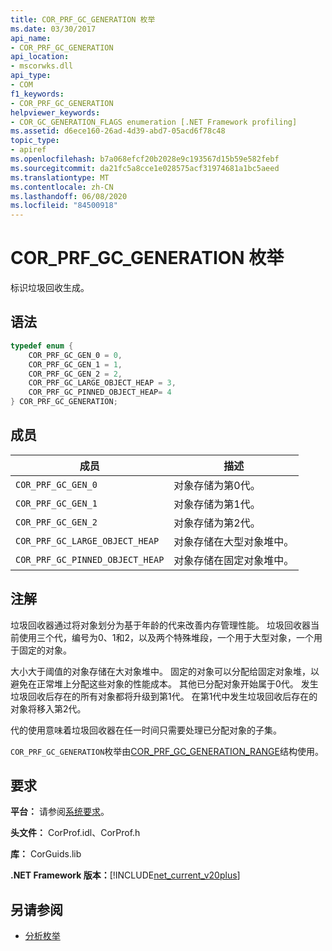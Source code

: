 ```yaml
---
title: COR_PRF_GC_GENERATION 枚举
ms.date: 03/30/2017
api_name:
- COR_PRF_GC_GENERATION
api_location:
- mscorwks.dll
api_type:
- COM
f1_keywords:
- COR_PRF_GC_GENERATION
helpviewer_keywords:
- COR_GC_GENERATION_FLAGS enumeration [.NET Framework profiling]
ms.assetid: d6ece160-26ad-4d39-abd7-05acd6f78c48
topic_type:
- apiref
ms.openlocfilehash: b7a068efcf20b2028e9c193567d15b59e582febf
ms.sourcegitcommit: da21fc5a8cce1e028575acf31974681a1bc5aeed
ms.translationtype: MT
ms.contentlocale: zh-CN
ms.lasthandoff: 06/08/2020
ms.locfileid: "84500918"
---
```

# <a name="cor_prf_gc_generation-enumeration"></a>COR_PRF_GC_GENERATION 枚举
标识垃圾回收生成。  
  
## <a name="syntax"></a>语法  
  
```cpp  
typedef enum {  
    COR_PRF_GC_GEN_0 = 0,  
    COR_PRF_GC_GEN_1 = 1,  
    COR_PRF_GC_GEN_2 = 2,  
    COR_PRF_GC_LARGE_OBJECT_HEAP = 3,
    COR_PRF_GC_PINNED_OBJECT_HEAP= 4
} COR_PRF_GC_GENERATION;  
```  
  
## <a name="members"></a>成员  
  
|成员|描述|  
|------------|-----------------|  
|`COR_PRF_GC_GEN_0`|对象存储为第0代。|  
|`COR_PRF_GC_GEN_1`|对象存储为第1代。|  
|`COR_PRF_GC_GEN_2`|对象存储为第2代。|  
|`COR_PRF_GC_LARGE_OBJECT_HEAP`|对象存储在大型对象堆中。|  
|`COR_PRF_GC_PINNED_OBJECT_HEAP`|对象存储在固定对象堆中。|  
  
## <a name="remarks"></a>注解  
 垃圾回收器通过将对象划分为基于年龄的代来改善内存管理性能。 垃圾回收器当前使用三个代，编号为0、1和2，以及两个特殊堆段，一个用于大型对象，一个用于固定的对象。
  
 大小大于阈值的对象存储在大对象堆中。 固定的对象可以分配给固定对象堆，以避免在正常堆上分配这些对象的性能成本。 其他已分配对象开始属于0代。 发生垃圾回收后存在的所有对象都将升级到第1代。 在第1代中发生垃圾回收后存在的对象将移入第2代。  
  
 代的使用意味着垃圾回收器在任一时间只需要处理已分配对象的子集。  
  
 `COR_PRF_GC_GENERATION`枚举由[COR_PRF_GC_GENERATION_RANGE](cor-prf-gc-generation-range-structure.md)结构使用。  
  
## <a name="requirements"></a>要求  
 **平台：** 请参阅[系统要求](../../get-started/system-requirements.md)。  
  
 **头文件：** CorProf.idl、CorProf.h  
  
 **库：** CorGuids.lib  
  
 **.NET Framework 版本：**[!INCLUDE[net_current_v20plus](../../../../includes/net-current-v20plus-md.md)]  
  
## <a name="see-also"></a>另请参阅

- [分析枚举](profiling-enumerations.md)
